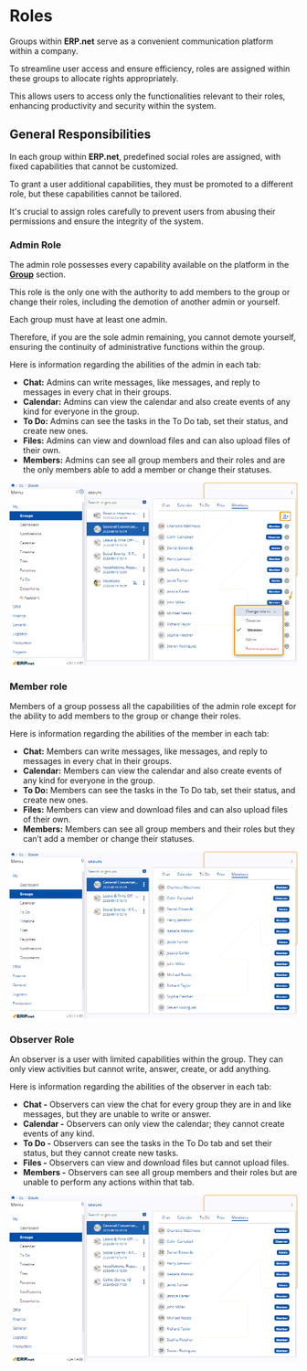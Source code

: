 # Roles 

Groups within **ERP.net** serve as a convenient communication platform within a company. 

To streamline user access and ensure efficiency, roles are assigned within these groups to allocate rights appropriately. 

This allows users to access only the functionalities relevant to their roles, enhancing productivity and security within the system.

## General Responsibilities 

In each group within **ERP.net**, predefined social roles are assigned, with fixed capabilities that cannot be customized. 

To grant a user additional capabilities, they must be promoted to a different role, but these capabilities cannot be tailored.

It's crucial to assign roles carefully to prevent users from abusing their permissions and ensure the integrity of the system.

### Admin Role

The admin role possesses every capability available on the platform in the [**Group**](https://docs.erp.net/webclient/introduction/my-apps/groups/index.html) section.

This role is the only one with the authority to add members to the group or change their roles, including the demotion of another admin or yourself. 

Each group must have at least one admin. 

Therefore, if you are the sole admin remaining, you cannot demote yourself, ensuring the continuity of administrative functions within the group.

Here is information regarding the abilities of the admin in each tab:
- **Chat:** Admins can write messages, like messages, and reply to messages in every chat in their groups.
- **Calendar:** Admins can view the calendar and also create events of any kind for everyone in the group.
- **To Do:** Admins can see the tasks in the To Do tab, set their status, and create new ones.
- **Files:** Admins can view and download files and can also upload files of their own.
- **Members:** Admins can see all group members and their roles and are the only members able to add a member or change their statuses.

 ![Pictures](pictures/Roles_Admin_16_04.png)  

### Member role

Members of a group possess all the capabilities of the admin role except for the ability to add members to the group or change their roles.

Here is information regarding the abilities of the member in each tab:
- **Chat:** Members can write messages, like messages, and reply to messages in every chat in their groups.
- **Calendar:** Members can view the calendar and also create events of any kind for everyone in the group.
- **To Do:** Members can see the tasks in the To Do tab, set their status, and create new ones.
- **Files:** Members can view and download files and can also upload files of their own.
- **Members:** Members can see all group members and their roles but they can’t add a member or change their statuses.

![Pictures](pictures/Roles_Member_16_04.png)   

### Observer Role

An observer is a user with limited capabilities within the group. They can only view activities but cannot write, answer, create, or add anything.

Here is information regarding the abilities of the observer in each tab:
- **Chat -** Observers can view the chat for every group they are in and like messages, but they are unable to write or answer.
- **Calendar -** Observers can only view the calendar; they cannot create events of any kind.
- **To Do -** Observers can see the tasks in the To Do tab and set their status, but they cannot create new tasks.
- **Files -** Observers can view and download files but cannot upload files.
- **Members -** Observers can see all group members and their roles but are unable to perform any actions within that tab.

![Pictures](pictures/Roles_Observer_16_04.png)   
